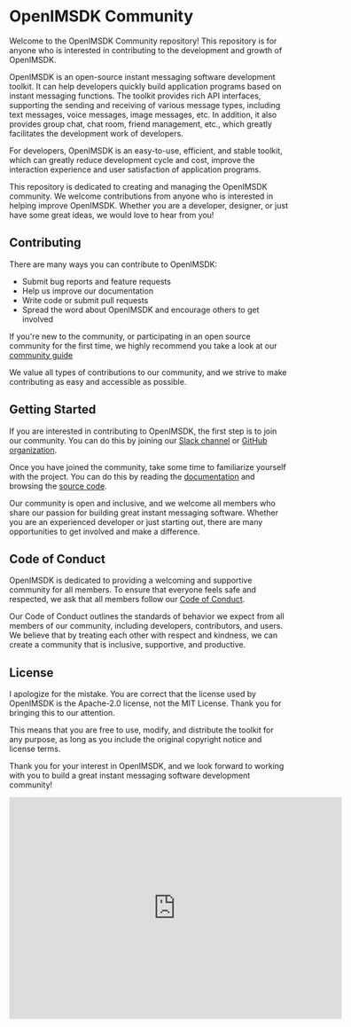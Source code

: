 # OpenIMSDK Community

Welcome to the OpenIMSDK Community repository! This repository is for anyone who is interested in contributing to the development and growth of OpenIMSDK.

OpenIMSDK is an open-source instant messaging software development toolkit. It can help developers quickly build application programs based on instant messaging functions. The toolkit provides rich API interfaces, supporting the sending and receiving of various message types, including text messages, voice messages, image messages, etc. In addition, it also provides group chat, chat room, friend management, etc., which greatly facilitates the development work of developers.

For developers, OpenIMSDK is an easy-to-use, efficient, and stable toolkit, which can greatly reduce development cycle and cost, improve the interaction experience and user satisfaction of application programs.

This repository is dedicated to creating and managing the OpenIMSDK community. We welcome contributions from anyone who is interested in helping improve OpenIMSDK. Whether you are a developer, designer, or just have some great ideas, we would love to hear from you!

## Contributing

There are many ways you can contribute to OpenIMSDK:

- Submit bug reports and feature requests
- Help us improve our documentation
- Write code or submit pull requests
- Spread the word about OpenIMSDK and encourage others to get involved

If you're new to the community, or participating in an open source community for the first time, we highly recommend you take a look at our [community guide](./CONTRIBUTING.md)

We value all types of contributions to our community, and we strive to make contributing as easy and accessible as possible.

## Getting Started

If you are interested in contributing to OpenIMSDK, the first step is to join our community. You can do this by joining our [Slack channel](https://join.slack.com/t/openimsdk/shared_invite/zt-1tmoj26uf-_FDy3dowVHBiGvLk9e5Xkg) or [GitHub organization](https://github.com/openimsdk).

Once you have joined the community, take some time to familiarize yourself with the project. You can do this by reading the [documentation](https://doc.rentsoft.cn/) and browsing the [source code](https://github.com/openimsdk/Open-IM-Server).

Our community is open and inclusive, and we welcome all members who share our passion for building great instant messaging software. Whether you are an experienced developer or just starting out, there are many opportunities to get involved and make a difference.

## Code of Conduct

OpenIMSDK is dedicated to providing a welcoming and supportive community for all members. To ensure that everyone feels safe and respected, we ask that all members follow our [Code of Conduct](https://doc.rentsoft.cn/).

Our Code of Conduct outlines the standards of behavior we expect from all members of our community, including developers, contributors, and users. We believe that by treating each other with respect and kindness, we can create a community that is inclusive, supportive, and productive.

## License

I apologize for the mistake. You are correct that the license used by OpenIMSDK is the Apache-2.0 license, not the MIT License. Thank you for bringing this to our attention.

This means that you are free to use, modify, and distribute the toolkit for any purpose, as long as you include the original copyright notice and license terms.

Thank you for your interest in OpenIMSDK, and we look forward to working with you to build a great instant messaging software development community!

<iframe style="width:100%;height:auto;min-width:600px;min-height:400px;" src="https://star-history.com/embed?secret=#OpenIMSDK/Open-IM-Server&Date" frameBorder="0"></iframe>
